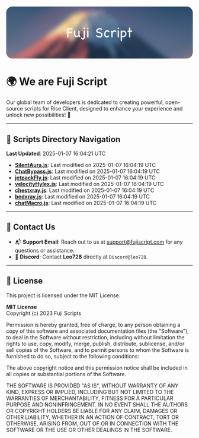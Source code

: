 ![Banner](.github/b.webp)

# 🌍 **We are Fuji Script**

Our global team of developers is dedicated to creating powerful, open-source scripts for Rise Client, designed to enhance your experience and unlock new possibilities! 🌟

---
<!-- SCRIPTS_NAVIGATION_START -->
## 📂 **Scripts Directory Navigation**

**Last Updated**: 2025-01-07 16:04:21 UTC

- **[SilentAura.js](scripts/SilentAura.js)**: Last modified on 2025-01-07 16:04:19 UTC
- **[ChatBypass.js](scripts/ChatBypass.js)**: Last modified on 2025-01-07 16:04:19 UTC
- **[jetpackFly.js](scripts/jetpackFly.js)**: Last modified on 2025-01-07 16:04:19 UTC
- **[velocityHylex.js](scripts/velocityHylex.js)**: Last modified on 2025-01-07 16:04:19 UTC
- **[chestxray.js](scripts/chestxray.js)**: Last modified on 2025-01-07 16:04:19 UTC
- **[bedxray.js](scripts/bedxray.js)**: Last modified on 2025-01-07 16:04:19 UTC
- **[chatMacro.js](scripts/chatMacro.js)**: Last modified on 2025-01-07 16:04:19 UTC

<!-- SCRIPTS_NAVIGATION_END -->

---

## 💬 **Contact Us**  
- 📬 **Support Email**: Reach out to us at [support@fujiscript.com](mailto:support@fujiscript.com) for any questions or assistance.  
- 💬 **Discord**: Contact **Leo728** directly at `Discord@leo728`.

---

## 📜 **License**

This project is licensed under the MIT License.  

**MIT License**  
Copyright (c) 2023 Fuji Scripts  

Permission is hereby granted, free of charge, to any person obtaining a copy of this software and associated documentation files (the "Software"), to deal in the Software without restriction, including without limitation the rights to use, copy, modify, merge, publish, distribute, sublicense, and/or sell copies of the Software, and to permit persons to whom the Software is furnished to do so, subject to the following conditions:  

The above copyright notice and this permission notice shall be included in all copies or substantial portions of the Software.  

THE SOFTWARE IS PROVIDED "AS IS", WITHOUT WARRANTY OF ANY KIND, EXPRESS OR IMPLIED, INCLUDING BUT NOT LIMITED TO THE WARRANTIES OF MERCHANTABILITY, FITNESS FOR A PARTICULAR PURPOSE AND NONINFRINGEMENT. IN NO EVENT SHALL THE AUTHORS OR COPYRIGHT HOLDERS BE LIABLE FOR ANY CLAIM, DAMAGES OR OTHER LIABILITY, WHETHER IN AN ACTION OF CONTRACT, TORT OR OTHERWISE, ARISING FROM, OUT OF OR IN CONNECTION WITH THE SOFTWARE OR THE USE OR OTHER DEALINGS IN THE SOFTWARE.  

